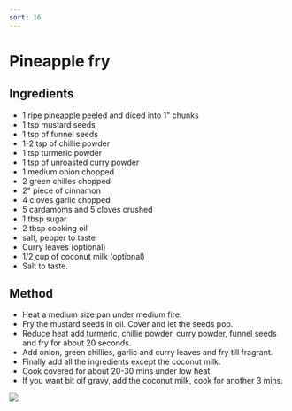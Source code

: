 ```yaml
---
sort: 16
---
```


# Pineapple fry

## Ingredients

* 1 ripe pineapple peeled and diced into 1" chunks
* 1 tsp mustard seeds
* 1 tsp of funnel seeds
* 1-2 tsp of chillie powder
* 1 tsp turmeric powder
* 1 tsp of unroasted curry powder
* 1 medium onion chopped
* 2 green chilles chopped
* 2" piece of cinnamon
* 4 cloves garlic chopped
* 5 cardamoms and 5 cloves crushed
* 1 tbsp sugar
* 2 tbsp cooking oil
* salt, pepper to taste
* Curry leaves (optional)
* 1/2 cup of coconut milk (optional)
* Salt to taste.


## Method

* Heat a medium size pan under medium fire. 
* Fry the mustard seeds in oil. Cover and let the seeds pop.
* Reduce heat add turmeric, chillie powder, curry powder, funnel seeds and fry for about 20 seconds.
* Add onion, green chillies, garlic and curry leaves and fry till fragrant. 
* Finally add all the ingredients except the coconut milk.
* Cook covered for about 20-30 mins under low heat. 
* If you want bit oif gravy, add the coconut milk, cook for another 3 mins.

<img src="{{site.baseurl}}/images/pine.jpeg"/>

